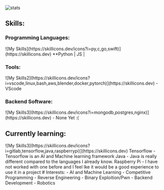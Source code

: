 ![stats](https://github-readme-stats.vercel.app/api?username=Akhil353&theme=transparent&show_icons=true)
<h2>Skills:</h2>
<h3 align="left">Programming Languages:</h3>
![My Skills](https://skillicons.dev/icons?i=py,c,go,swift)](https://skillicons.dev)
**Python |   JS   |
<h3 align="left">Tools:</h3>
![My Skills2](https://skillicons.dev/icons?i=vscode,linux,bash,aws,blender,docker,pytorch)](https://skillicons.dev)
- VScode
<h3 align="left">Backend Software:</h3>
![My Skills3](https://skillicons.dev/icons?i=mongodb,postgres,nginx)](https://skillicons.dev)
- None Yet :(
<h2>  Currently learning:</h2>
![My Skills3](https://skillicons.dev/icons?i=gitlab,tensorflow,java,raspberrypi)](https://skillicons.dev)
Tensorflow - Tensorflow is an AI and Machine learning framework
Java - Java is really different compared to the languages I already know.
Raspberry Pi - I have not worked with one before and I feel lke it would be a good experience to use it in a project
# Interests:
- AI and Machine Learning
- Competitive Programming
- Reverse Engineering
- Binary Exploition/Pwn
- Backend Development
- Robotics
